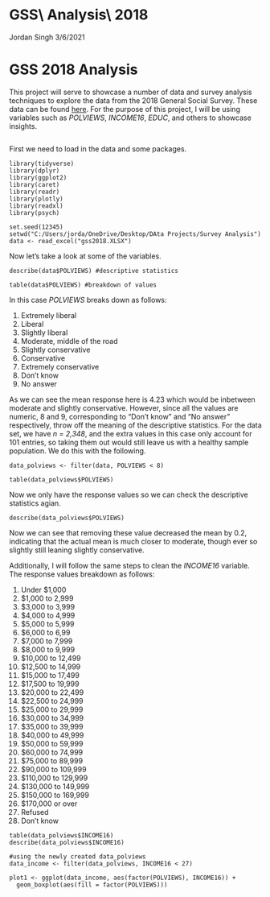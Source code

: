 GSS\ Analysis\ 2018
================
Jordan Singh
3/6/2021

# GSS 2018 Analysis

This project will serve to showcase a number of data and survey analysis
techniques to explore the data from the 2018 General Social Survey.
These data can be found
[here](https://www.thearda.com/Archive/Files/Downloads/GSS2018_DL2.asp).
For the purpose of this project, I will be using variables such as
*POLVIEWS*, *INCOME16*, *EDUC*, and others to showcase insights.

``` {r}
```

First we need to load in the data and some packages.

``` {r}
library(tidyverse)
library(dplyr)
library(ggplot2)
library(caret)
library(readr)
library(plotly)
library(readxl)
library(psych)

set.seed(12345)
setwd("C:/Users/jorda/OneDrive/Desktop/DAta Projects/Survey Analysis")
data <- read_excel("gss2018.XLSX")
```

Now let’s take a look at some of the variables.

``` {r}
describe(data$POLVIEWS) #descriptive statistics

table(data$POLVIEWS) #breakdown of values
```

In this case *POLVIEWS* breaks down as follows:

1)  Extremely liberal
2)  Liberal
3)  Slightly liberal
4)  Moderate, middle of the road
5)  Slightly conservative
6)  Conservative
7)  Extremely conservative
8)  Don’t know
9)  No answer

As we can see the mean response here is 4.23 which would be inbetween
moderate and slightly conservative. However, since all the values are
numeric, 8 and 9, corresponding to “Don’t know” and “No answer”
respectively, throw off the meaning of the descriptive statistics. For
the data set, we have *n = 2,348*, and the extra values in this case
only account for 101 entries, so taking them out would still leave us
with a healthy sample population. We do this with the following.

``` {r}
data_polviews <- filter(data, POLVIEWS < 8)

table(data_polviews$POLVIEWS)
```

Now we only have the response values so we can check the descriptive
statistics agian.

``` {r}
describe(data_polviews$POLVIEWS)
```

Now we can see that removing these value decreased the mean by 0.2,
indicating that the actual mean is much closer to moderate, though ever
so slightly still leaning slightly conservative.

Additionally, I will follow the same steps to clean the *INCOME16*
variable. The response values breakdown as follows:

1)  Under $1,000
2)  $1,000 to 2,999
3)  $3,000 to 3,999
4)  $4,000 to 4,999
5)  $5,000 to 5,999
6)  $6,000 to 6,99
7)  $7,000 to 7,999
8)  $8,000 to 9,999
9)  $10,000 to 12,499
10) $12,500 to 14,999
11) $15,000 to 17,499
12) $17,500 to 19,999
13) $20,000 to 22,499
14) $22,500 to 24,999
15) $25,000 to 29,999
16) $30,000 to 34,999  
17) $35,000 to 39,999  
18) $40,000 to 49,999  
19) $50,000 to 59,999  
20) $60,000 to 74,999  
21) $75,000 to 89,999  
22) $90,000 to 109,999  
23) $110,000 to 129,999
24) $130,000 to 149,999
25) $150,000 to 169,999
26) $170,000 or over  
27) Refused
28) Don’t know

<!-- end list -->

``` {r}
table(data_polviews$INCOME16)
describe(data_polviews$INCOME16)

#using the newly created data_polviews
data_income <- filter(data_polviews, INCOME16 < 27)

plot1 <- ggplot(data_income, aes(factor(POLVIEWS), INCOME16)) +
  geom_boxplot(aes(fill = factor(POLVIEWS)))
```
